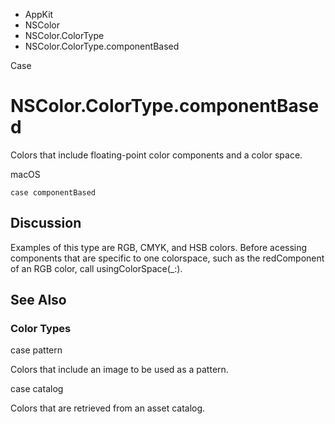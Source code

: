 

- AppKit
- NSColor
- NSColor.ColorType
-  NSColor.ColorType.componentBased 

Case

# NSColor.ColorType.componentBased

Colors that include floating-point color components and a color space.

macOS

``` source
case componentBased
```

## Discussion

Examples of this type are RGB, CMYK, and HSB colors. Before acessing components that are specific to one colorspace, such as the redComponent of an RGB color, call usingColorSpace(_:).

## See Also

### Color Types

case pattern

Colors that include an image to be used as a pattern.

case catalog

Colors that are retrieved from an asset catalog.

